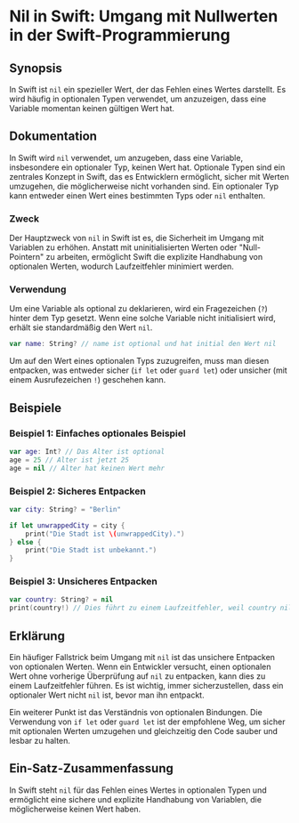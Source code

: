 <!--
Meta Description: # Nil in Swift: Umgang mit Nullwerten in der Swift-Programmierung ## Synopsis In Swift ist `nil` ein spezieller Wert, der das Fehlen eines Wertes dars...
Meta Keywords: nil, ist, swift, wert, ein
-->

# Nil in Swift: Umgang mit Nullwerten in der Swift-Programmierung

## Synopsis
In Swift ist `nil` ein spezieller Wert, der das Fehlen eines Wertes darstellt. Es wird häufig in optionalen Typen verwendet, um anzuzeigen, dass eine Variable momentan keinen gültigen Wert hat.

## Dokumentation
In Swift wird `nil` verwendet, um anzugeben, dass eine Variable, insbesondere ein optionaler Typ, keinen Wert hat. Optionale Typen sind ein zentrales Konzept in Swift, das es Entwicklern ermöglicht, sicher mit Werten umzugehen, die möglicherweise nicht vorhanden sind. Ein optionaler Typ kann entweder einen Wert eines bestimmten Typs oder `nil` enthalten.

### Zweck
Der Hauptzweck von `nil` in Swift ist es, die Sicherheit im Umgang mit Variablen zu erhöhen. Anstatt mit uninitialisierten Werten oder "Null-Pointern" zu arbeiten, ermöglicht Swift die explizite Handhabung von optionalen Werten, wodurch Laufzeitfehler minimiert werden.

### Verwendung
Um eine Variable als optional zu deklarieren, wird ein Fragezeichen (`?`) hinter dem Typ gesetzt. Wenn eine solche Variable nicht initialisiert wird, erhält sie standardmäßig den Wert `nil`.

```swift
var name: String? // name ist optional und hat initial den Wert nil
```

Um auf den Wert eines optionalen Typs zuzugreifen, muss man diesen entpacken, was entweder sicher (`if let` oder `guard let`) oder unsicher (mit einem Ausrufezeichen `!`) geschehen kann.

## Beispiele
### Beispiel 1: Einfaches optionales Beispiel
```swift
var age: Int? // Das Alter ist optional
age = 25 // Alter ist jetzt 25
age = nil // Alter hat keinen Wert mehr
```

### Beispiel 2: Sicheres Entpacken
```swift
var city: String? = "Berlin"

if let unwrappedCity = city {
    print("Die Stadt ist \(unwrappedCity).")
} else {
    print("Die Stadt ist unbekannt.")
}
```

### Beispiel 3: Unsicheres Entpacken
```swift
var country: String? = nil
print(country!) // Dies führt zu einem Laufzeitfehler, weil country nil ist
```

## Erklärung
Ein häufiger Fallstrick beim Umgang mit `nil` ist das unsichere Entpacken von optionalen Werten. Wenn ein Entwickler versucht, einen optionalen Wert ohne vorherige Überprüfung auf `nil` zu entpacken, kann dies zu einem Laufzeitfehler führen. Es ist wichtig, immer sicherzustellen, dass ein optionaler Wert nicht `nil` ist, bevor man ihn entpackt.

Ein weiterer Punkt ist das Verständnis von optionalen Bindungen. Die Verwendung von `if let` oder `guard let` ist der empfohlene Weg, um sicher mit optionalen Werten umzugehen und gleichzeitig den Code sauber und lesbar zu halten.

## Ein-Satz-Zusammenfassung
In Swift steht `nil` für das Fehlen eines Wertes in optionalen Typen und ermöglicht eine sichere und explizite Handhabung von Variablen, die möglicherweise keinen Wert haben.